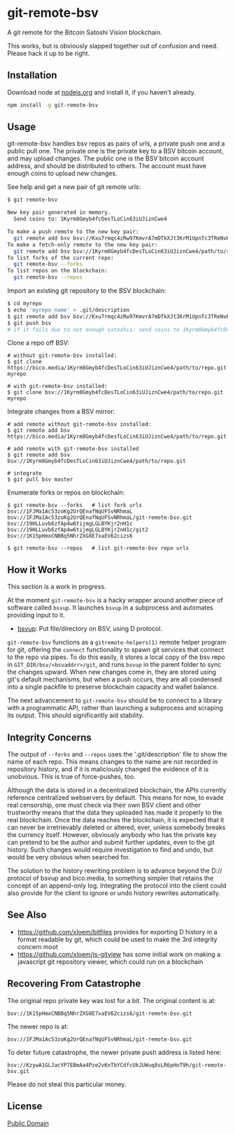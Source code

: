 # git-remote-bsv

A git remote for the Bitcoin Satoshi Vision blockchain.

This works, but is obviously slapped together out of confusion and need.  Please hack it up to be right.

## Installation
Download node at [nodejs.org](http://nodejs.org) and install it, if you haven't already.

```sh
npm install -g git-remote-bsv
```

## Usage

git-remote-bsv handles bsv repos as pairs of urls, a private push one and a public pull one.
The private one is the private key to a BSV bitcoin account, and may upload changes.
The public one is the BSV bitcoin account address, and should be distributed to others.
The account must have enough coins to upload new changes.

See help and get a new pair of git remote urls:
```sh
$ git remote-bsv

New key pair generated in memory.
  Send coins to: 1Kyrm8Gmyb4fcDesTLoCin63iUJiznCwe4

To make a push remote to the new key pair:
  git remote add bsv bsv://Kxu7rmqc4zRw97KmvrA7mDTkXJt3KrM1UpnTc3TReNvKBm4pUpra/path/to/repo.git
To make a fetch-only remote to the new key pair:
  git remote add bsv bsv://1Kyrm8Gmyb4fcDesTLoCin63iUJiznCwe4/path/to/repo.git
To list forks of the current repo:
  git remote-bsv --forks
To list repos on the blockchain:
  git remote-bsv --repos

```

Import an existing git repository to the BSV blockchain:
```sh
$ cd myrepo
$ echo 'myrepo name' > .git/description
$ git remote add bsv bsv://Kxu7rmqc4zRw97KmvrA7mDTkXJt3KrM1UpnTc3TReNvKBm4pUpra/path/to/repo.git
$ git push bsv
# if it fails due to not enough satoshis: send coins to 1Kyrm8Gmyb4fcDesTLoCin63iUJiznCwe4 and try again
```

Clone a repo off BSV:
```
# without git-remote-bsv installed:
$ git clone https://bico.media/1Kyrm8Gmyb4fcDesTLoCin63iUJiznCwe4/path/to/repo.git myrepo

# with git-remote-bsv installed:
$ git clone bsv://1Kyrm8Gmyb4fcDesTLoCin63iUJiznCwe4/path/to/repo.git myrepo
```

Integrate changes from a BSV mirror:
```
# add remote without git-remote-bsv installed:
$ git remote add bsv https://bico.media/1Kyrm8Gmyb4fcDesTLoCin63iUJiznCwe4/path/to/repo.git

# add remote with git-remote-bsv installed
$ git remote add bsv bsv://1Kyrm8Gmyb4fcDesTLoCin63iUJiznCwe4/path/to/repo.git

# integrate
$ git pull bsv master
```

Enumerate forks or repos on blockchain:
```
$ git remote-bsv --forks   # list fork urls
bsv://1FJMa1Ac53zoKg2UrQEnafNqUFSvNRhmaL
bsv://1FJMa1Ac53zoKg2UrQEnafNqUFSvNRhmaL/git-remote-bsv.git
bsv://19HLLuvb6zfAp4w6tijmgLGLBYKjr2nH1c
bsv://19HLLuvb6zfAp4w6tijmgLGLBYKjr2nH1c/git2
bsv://1K15pHmxCNBBq5NhrZXG8E7xaEV62cizs6

$ git remote-bsv --repos   # list git-remote-bsv repo urls
```

## How it Works

This section is a work in progress.

At the moment `git-remote-bsv` is a hacky wrapper around another piece of software called
`bsvup`.  It launches `bsvup` in a subprocess and automates providing input to it.

- [bsvup](https://github.com/monkeylord/bsvup): Put file/directory on BSV, using D protocol.

`git-remote-bsv` functions as a `gitremote-helpers(1)` remote helper program for git, offering
the `connect` functionality to spawn git services that connect to the repo via pipes.  To do
this easily, it stores a local copy of the bsv repo in `GIT_DIR/bsv/<bsvaddrr>/git`, and runs
`bsvup` in the parent folder to sync the changes upward.  When new changes come in, they are
stored using git's default mechanisms, but when a push occurs, they are all condensed into
a single packfile to preserve blockchain capacity and wallet balance.

The next advancement to `git-remote-bsv` should be to connect to a library with a programmatic
API, rather than launching a subprocess and scraping its output.  This should significantly aid
stability.

## Integrity Concerns

The output of `--forks` and `--repos` uses the '.git/description' file to show the name of
each repo.  This means changes to the name are not recorded in repository history, and if
it is maliciously changed the evidence of it is unobvious.  This is true of force-pushes,
too.

Although the data is stored in a decentralized blockchain, the APIs currently reference
centralized webservers by default.  This means for now, to evade real censorship, one must
check via their own BSV client and other trustworthy means that the data they uploaded
has made it properly to the real blockchain.  Once the data reaches the blockchain, it
is expected that it can never be irretrievably deleted or altered, ever, unless somebody
breaks the currency itself.  However, obviously anybody who has the private key can pretend
to be the author and submit further updates, even to the git history.  Such changes would
require investigation to find and undo, but would be very obvious when searched for.

The solution to the history rewriting problem is to advance beyond the D:// protocol
of bsvup and bico.media, to something simpler that retains the concept of an append-only
log.  Integrating the protocol into the client could also provide for the client to
ignore or undo history rewrites automatically.

## See Also

- https://github.com/xloem/bitfiles provides for exporting D history in a format readable by git, which could be used to make the 3rd integrity concern moot
- https://github.com/xloem/js-gitview has some initial work on making a javascript git repository viewer, which could run on a blockchain

## Recovering From Catastrophe

The original repo private key was lost for a bit.  The original content is at:

    bsv://1K15pHmxCNBBq5NhrZXG8E7xaEV62cizs6/git-remote-bsv.git

The newer repo is at:

    bsv://1FJMa1Ac53zoKg2UrQEnafNqUFSvNRhmaL/git-remote-bsv.git

To deter future catastrophe, the newer private push address is listed here:

    bsv://KzywA1GLJacYP7EBmAa4Pze2vKnTbYCdfcUkJUWuq8sLR6pHoT9h/git-remote-bsv.git

Please do not steal this particular money.

## License
[Public Domain]()
